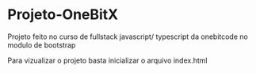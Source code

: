 # Projeto-OneBitX
Projeto feito no curso de fullstack javascript/ typescript da onebitcode no modulo de bootstrap

Para vizualizar o projeto basta inicializar o arquivo index.html
